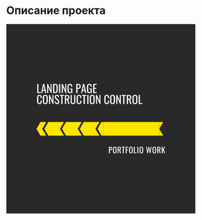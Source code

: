 # Описание проекта
[![Header](https://github.com/Kady2020/constr-control/blob/main/src/img/github-logo.png)](https://kady2020.github.io/constr-control/dist/index.html)

